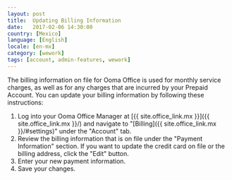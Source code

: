 ```yaml
---
layout: post
title:  Updating Billing Information
date:   2017-02-06 14:30:00
country: [Mexico]
language: [English]
locale: [en-mx]
category: [wework]
tags: [account, admin-features, wework]
---
```


The billing information on file for Ooma Office is used for monthly service charges, as well as for any charges that are incurred by your Prepaid Account. You can update your billing information by following these instructions:

1. Log into your Ooma Office Manager at [{{ site.office_link.mx }}]({{ site.office_link.mx }}/) and navigate to "[Billing]({{ site.office_link.mx }}/#settings)" under the "Account" tab.
2. Review the billing information that is on file under the "Payment Information" section. If you want to update the credit card on file or the billing address, click the "Edit" button.
3. Enter your new payment information.
4. Save your changes.